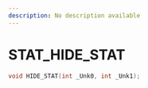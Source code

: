 ```yaml
---
description: No description available 
---
```


# STAT\_HIDE_STAT

```cpp
void HIDE_STAT(int _Unk0, int _Unk1);
```